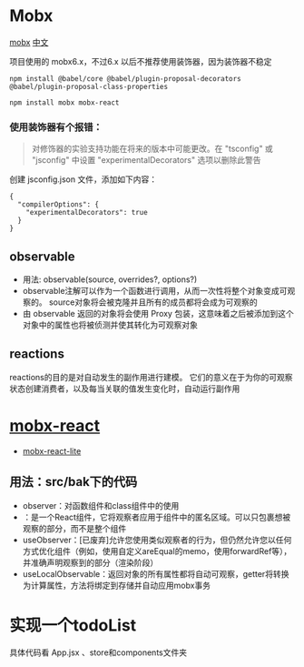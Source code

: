 # Mobx 
[mobx](https://mobx.js.org/README.html)
[中文](https://zh.mobx.js.org/README.html)

项目使用的 mobx6.x，不过6.x 以后不推荐使用装饰器，因为装饰器不稳定

```
npm install @babel/core @babel/plugin-proposal-decorators @babel/plugin-proposal-class-properties

npm install mobx mobx-react
```

### 使用装饰器有个报错：
> 对修饰器的实验支持功能在将来的版本中可能更改。在 "tsconfig" 或 "jsconfig" 中设置 "experimentalDecorators" 选项以删除此警告

创建 jsconfig.json 文件，添加如下内容：
```
{
  "compilerOptions": {
    "experimentalDecorators": true
  }
}
```

## observable
- 用法: observable(source, overrides?, options?)
- observable注解可以作为一个函数进行调用，从而一次性将整个对象变成可观察的。 source对象将会被克隆并且所有的成员都将会成为可观察的
- 由 observable 返回的对象将会使用 Proxy 包装，这意味着之后被添加到这个对象中的属性也将被侦测并使其转化为可观察对象

## reactions
reactions的目的是对自动发生的副作用进行建模。 它们的意义在于为你的可观察状态创建消费者，以及每当关联的值发生变化时，自动运行副作用

# [mobx-react](https://github.com/mobxjs/mobx/tree/main/packages/mobx-react)

- [mobx-react-lite](https://github.com/mobxjs/mobx/tree/main/packages/mobx-react-lite)

## 用法：src/bak下的代码
- observer：对函数组件和class组件中的使用
- <Observer>：是一个React组件，它将观察者应用于组件中的匿名区域。可以只包裹想被观察的部分，而不是整个组件
- useObserver：[已废弃]允许您使用类似观察者的行为，但仍然允许您以任何方式优化组件（例如，使用自定义areEqual的memo，使用forwardRef等），并准确声明观察到的部分（渲染阶段）
- useLocalObservable：返回对象的所有属性都将自动可观察，getter将转换为计算属性，方法将绑定到存储并自动应用mobx事务


# 实现一个todoList
具体代码看 App.jsx 、store和components文件夹